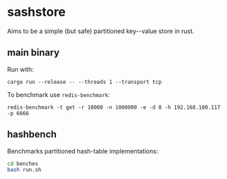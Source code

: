 # sashstore

Aims to be a simple (but safe) partitioned key--value store in rust.

## main binary

Run with:

```
cargo run --release -- --threads 1 --transport tcp
```

To benchmark use `redis-benchmark`:

```
redis-benchmark -t get -r 10000 -n 1000000 -e -d 8 -h 192.168.100.117 -p 6666
```

## hashbench

Benchmarks partitioned hash-table implementations:

```bash
cd benches
bash run.sh
```